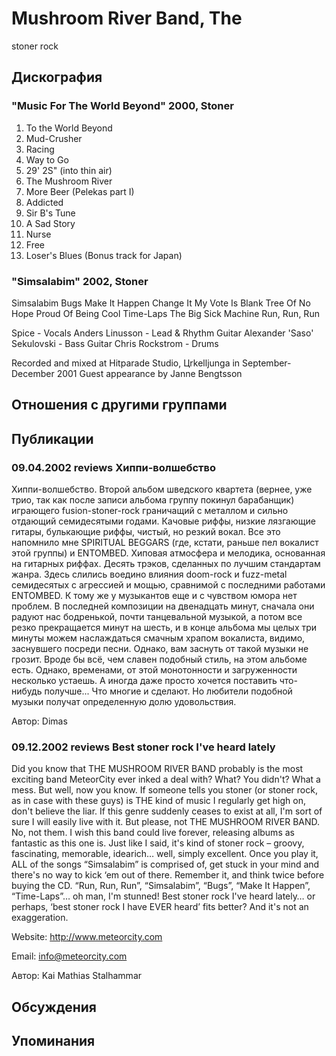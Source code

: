 # Mushroom River Band, The

stoner rock

## Дискография

### "Music For The World Beyond" 2000, Stoner

1. To the World Beyond
2. Mud-Crusher
3. Racing
4. Way to Go
5. 29' 2Ѕ" (into thin air)
6. The Mushroom River
7. More Beer (Pelekas part I)
8. Addicted
9. Sir B's Tune
10. A Sad Story
11. Nurse
12. Free
13. Loser's Blues (Bonus track for Japan)

### "Simsalabim" 2002, Stoner

Simsalabim
Bugs
Make It Happen
Change It
My Vote Is Blank
Tree Of No Hope
Proud Of Being Cool
Time-Laps
The Big Sick Machine
Run, Run, Run


Spice - Vocals 
Anders Linusson - Lead & Rhythm Guitar 
Alexander 'Saso' Sekulovski - Bass Guitar 
Chris Rockstrom - Drums


Recorded and mixed at Hitparade Studio, Цrkelljunga in September-December 2001
Guest appearance by Janne Bengtsson




## Отношения с другими группами


## Публикации

### 09.04.2002 reviews Хиппи-волшебство

<p>Хиппи-волшебство. Второй альбом шведского квартета (вернее, уже трио, так как после записи альбома группу покинул барабанщик) играющего fusion-stoner-rock граничащий с металлом и сильно отдающий семидесятыми годами. Качовые риффы, низкие лязгающие гитары, булькающие риффы, чистый, но резкий вокал. Все это напомнило мне SPIRITUAL BEGGARS (где, кстати, раньше пел вокалист этой группы) и ENTOMBED. Хиповая атмосфера и мелодика, основанная на гитарных риффах. Десять трэков, сделанных по лучшим стандартам жанра. Здесь слились воедино влияния doom-rock и fuzz-metal семидесятых с агрессией и мощью, сравнимой с последними работами ENTOMBED. К тому же у музыкантов еще и с чувством юмора нет проблем. В последней композиции на двенадцать минут, сначала они радуют нас бодренькой, почти танцевальной музыкой, а потом все резко прекращается минут на шесть, и в конце альбома мы целых три минуты можем наслаждаться смачным храпом вокалиста, видимо, заснувшего посреди песни. Однако, вам заснуть от такой музыки не грозит. Вроде бы всё, чем славен подобный стиль, на этом альбоме есть. Однако, временами, от этой монотонности и загруженности несколько устаешь. А иногда даже просто хочется поставить что-нибудь получше... Что многие и сделают. Но любители подобной музыки получат определенную долю удовольствия.</p>

Автор: Dimas

### 09.12.2002 reviews Best stoner rock I&#39;ve heard lately

<p>Did you know that THE MUSHROOM RIVER BAND probably is the most exciting band MeteorCity ever inked a deal with? What? You didn't? What a mess. But well, now you know. If someone tells you stoner (or stoner rock, as in case with these guys) is THE kind of music I regularly get high on, don't believe the liar. If this genre suddenly ceases to exist at all, I'm sort of sure I will easily live with it. But please, not THE MUSHROOM RIVER BAND. No, not them. I wish this band could live forever, releasing albums as fantastic as this one is. Just like I said, it's kind of stoner rock – groovy, fascinating, memorable, idearich… well, simply excellent. Once you play it, ALL of the songs “Simsalabim” is comprised of, get stuck in your mind and there's no way to kick ‘em out of there. Remember it, and think twice before buying the CD. “Run, Run, Run”, “Simsalabim”, “Bugs”, “Make It Happen”, “Time-Laps”… oh man, I'm stunned! Best stoner rock I've heard lately… or perhaps, ‘best stoner rock I have EVER heard’ fits better? And it's not an exaggeration.</p>
<P>Website: <A HREF="http://www.meteorcity.com">http://www.meteorcity.com</A></>
<P>Email: <A HREF="mailto:info@meteorcity.com">info@meteorcity.com</A></>

Автор: Kai Mathias Stalhammar


## Обсуждения


## Упоминания

